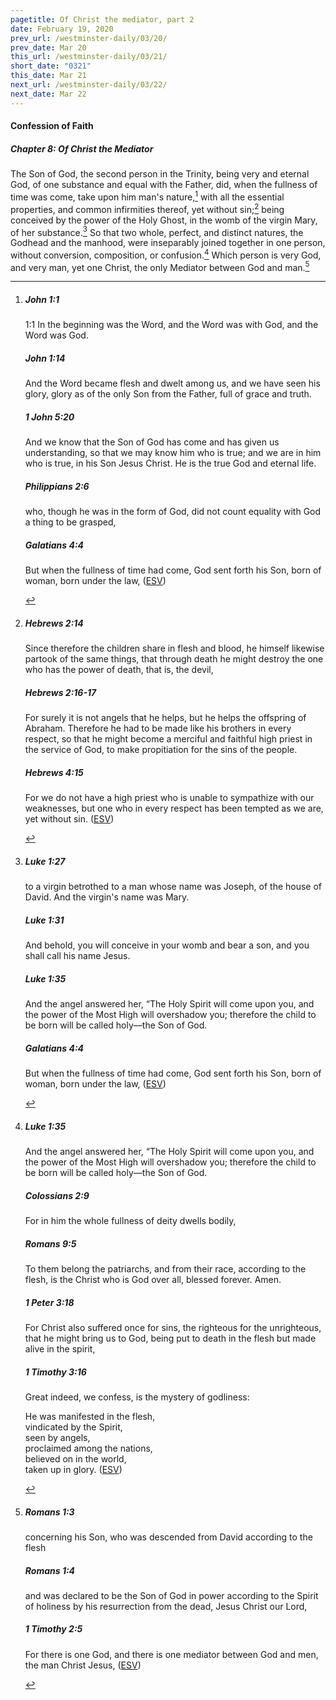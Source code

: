 ```yaml
---
pagetitle: Of Christ the mediator, part 2
date: February 19, 2020
prev_url: /westminster-daily/03/20/
prev_date: Mar 20
this_url: /westminster-daily/03/21/
short_date: "0321"
this_date: Mar 21
next_url: /westminster-daily/03/22/
next_date: Mar 22
---
```


#### Confession of Faith

##### Chapter 8: Of Christ the Mediator

The Son of God, the second person in the Trinity, being very and eternal God, of one substance and equal with the Father, did, when the fullness of time was come, take upon him man's nature,[^fnref:wcf1] with all the essential properties, and common infirmities thereof, yet without sin;[^fnref:wcf2] being conceived by the power of the Holy Ghost, in the womb of the virgin Mary, of her substance.[^fnref:wcf3] So that two whole, perfect, and distinct natures, the Godhead and the manhood, were inseparably joined together in one person, without conversion, composition, or confusion.[^fnref:wcf4] Which person is very God, and very man, yet one Christ, the only Mediator between God and man.[^fnref:wcf5]

[^fnref:wcf1]: <div class="esv"><h5>John 1:1</h5> <div class="esv-text"> <p class="chapter-first" id="p43001001.05-1"><span class="chapter-num" id="v43001001-1">1:1&nbsp;</span>In the beginning was the Word, and the Word was with God, and the Word was God.</p> </div><h5>John 1:14</h5> <div class="esv-text"><p id="p43001014.01-2">And the Word became flesh and dwelt among us, and we have seen his glory, glory as of the only Son from the Father, full of grace and truth.</p> </div><h5>1 John 5:20</h5> <div class="esv-text"><p id="p62005020.01-3">And we know that the Son of God has come and has given us understanding, so that we may know him who is true; and we are in him who is true, in his Son Jesus Christ. He is the true God and eternal life.</p> </div><h5>Philippians 2:6</h5> <div class="esv-text"><p id="p50002006.01-4">who, though he was in the form of God, did not count equality with God a thing to be grasped,</p> </div><h5>Galatians 4:4</h5> <div class="esv-text"><p id="p48004004.01-5">But when the fullness of time had come, God sent forth his Son, born of woman, born under the law,  (<a href="http://www.esv.org" class="copyright">ESV</a>)</p> </div> </div>

[^fnref:wcf2]: <div class="esv"><h5>Hebrews 2:14</h5> <div class="esv-text"><p id="p58002014.01-1">Since therefore the children share in flesh and blood, he himself likewise partook of the same things, that through death he might destroy the one who has the power of death, that is, the devil,</p> </div><h5>Hebrews 2:16-17</h5> <div class="esv-text"><p id="p58002016.01-2">For surely it is not angels that he helps, but he helps the offspring of Abraham. Therefore he had to be made like his brothers in every respect, so that he might become a merciful and faithful high priest in the service of God, to make propitiation for the sins of the people.</p> </div><h5>Hebrews 4:15</h5> <div class="esv-text"><p id="p58004015.01-3">For we do not have a high priest who is unable to sympathize with our weaknesses, but one who in every respect has been tempted as we are, yet without sin.  (<a href="http://www.esv.org" class="copyright">ESV</a>)</p> </div> </div>

[^fnref:wcf3]: <div class="esv"><h5>Luke 1:27</h5> <div class="esv-text"><p id="p42001027.01-1">to a virgin betrothed to a man whose name was Joseph, of the house of David. And the virgin's name was Mary.</p> </div><h5>Luke 1:31</h5> <div class="esv-text"><p id="p42001031.01-2">And behold, you will conceive in your womb and bear a son, and you shall call his name Jesus.</p> </div><h5>Luke 1:35</h5> <div class="esv-text"><p id="p42001035.01-3">And the angel answered her, &#8220;The Holy Spirit will come upon you, and the power of the Most High will overshadow you; therefore the child to be born will be called holy&#8212;the Son of God.</p> </div><h5>Galatians 4:4</h5> <div class="esv-text"><p id="p48004004.01-4">But when the fullness of time had come, God sent forth his Son, born of woman, born under the law,  (<a href="http://www.esv.org" class="copyright">ESV</a>)</p> </div> </div>

[^fnref:wcf4]: <div class="esv"><h5>Luke 1:35</h5> <div class="esv-text"><p id="p42001035.01-1">And the angel answered her, &#8220;The Holy Spirit will come upon you, and the power of the Most High will overshadow you; therefore the child to be born will be called holy&#8212;the Son of God.</p> </div><h5>Colossians 2:9</h5> <div class="esv-text"><p id="p51002009.01-2">For in him the whole fullness of deity dwells bodily,</p> </div><h5>Romans 9:5</h5> <div class="esv-text"><p id="p45009005.01-3">To them belong the patriarchs, and from their race, according to the flesh, is the Christ who is God over all, blessed forever. Amen.</p> </div><h5>1 Peter 3:18</h5> <div class="esv-text"><p id="p60003018.01-4">For Christ also suffered once for sins, the righteous for the unrighteous, that he might bring us to God, being put to death in the flesh but made alive in the spirit,</p> </div><h5>1 Timothy 3:16</h5> <div class="esv-text"><p id="p54003016.01-5">Great indeed, we confess, is the mystery of godliness:</p> <div class="block-indent"> <p class="line-group" id="p54003016.10-5">He was manifested in the flesh,<br /> <span class="indent"></span>vindicated by the Spirit,<br /> <span class="indent-2"></span>seen by angels,<br /> proclaimed among the nations,<br /> <span class="indent"></span>believed on in the world,<br /> <span class="indent-2"></span>taken up in glory.  (<a href="http://www.esv.org" class="copyright">ESV</a>)</p> </div> </div> </div>

[^fnref:wcf5]: <div class="esv"><h5>Romans 1:3</h5> <div class="esv-text"><p id="p45001003.01-1">concerning his Son, who was descended from David according to the flesh</p> </div><h5>Romans 1:4</h5> <div class="esv-text"><p id="p45001004.01-2">and was declared to be the Son of God in power according to the Spirit of holiness by his resurrection from the dead, Jesus Christ our Lord,</p> </div><h5>1 Timothy 2:5</h5> <div class="esv-text"><p id="p54002005.01-3">For there is one God, and there is one mediator between God and men, the man Christ Jesus,  (<a href="http://www.esv.org" class="copyright">ESV</a>)</p> </div> </div>

